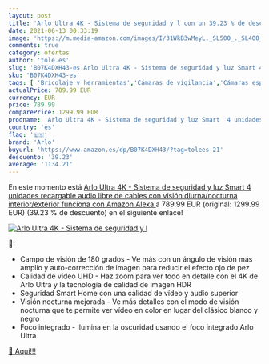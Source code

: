 ```yaml
---
layout: post
title: 'Arlo Ultra 4K - Sistema de seguridad y l con un 39.23 % de descuento'
date: 2021-06-13 00:33:19
image: 'https://m.media-amazon.com/images/I/31WkB3wMeyL._SL500_._SL400_.jpg'
comments: true
category: ofertas
author: 'tole.es'
slug: 'B07K4DXH43-es Arlo Ultra 4K - Sistema de seguridad y luz Smart 4...'
sku: 'B07K4DXH43-es'
tags: [ 'Bricolaje y herramientas','Cámaras de vigilancia','Cámaras espía','Electrónica','Fotografía y videocámaras','Kits de seguridad para el hogar','Prevención y seguridad','Sistemas de seguridad para el hogar','alexa','arlo', ]
actualPrice: 789.99 EUR
currency: EUR
price: 789.99
comparePrice: 1299.99 EUR
prodname: 'Arlo Ultra 4K - Sistema de seguridad y luz Smart  4 unidades  recargable  audio  libre de cables con visión diurna/nocturna  interior/exterior  funciona con Amazon Alexa '
country: 'es'
flag: '🇪🇸'
brand: 'Arlo'
buyurl: 'https://www.amazon.es/dp/B07K4DXH43/?tag=tolees-21'
descuento: '39.23'
average: '1134.21'
---
```


En este momento está [Arlo Ultra 4K - Sistema de seguridad y luz Smart  4 unidades  recargable  audio  libre de cables con visión diurna/nocturna  interior/exterior  funciona con Amazon Alexa ](https://www.amazon.es/dp/B07K4DXH43/?tag=tolees-21) a 789.99 EUR (original: 1299.99 EUR) (39.23 %  de descuento) en el siguiente enlace!

[![Arlo Ultra 4K - Sistema de seguridad y l](https://m.media-amazon.com/images/I/31WkB3wMeyL._SL500_._SL400_.jpg)](https://www.amazon.es/dp/B07K4DXH43/?tag=tolees-21)

🔎:

- Campo de visión de 180 grados - Ve más con un ángulo de visión más amplio y auto-corrección de imagen para reducir el efecto ojo de pez
- Calidad de vídeo UHD - Haz zoom para ver todo en detalle con el 4K de Arlo Ultra y la tecnología de calidad de imagen HDR
- Seguridad Smart Home con una calidad de vídeo y audio superior
- Visión nocturna mejorada - Ve más detalles con el modo de visión nocturna que te permite ver vídeo en color en lugar del clásico blanco y negro
- Foco integrado - Ilumina en la oscuridad usando el foco integrado Arlo Ultra

[🛒 Aquí!!!](https://www.amazon.es/dp/B07K4DXH43/?tag=tolees-21)
